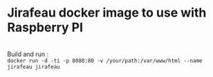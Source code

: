 <h1>Jirafeau docker image to use with Raspberry PI </h1><br>
Build and run : <br>
<code>docker run -d -ti -p 8080:80 -v /your/path:/var/www/html --name jirafeau jirafeau</code>
